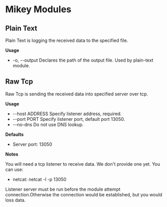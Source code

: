Mikey Modules
=============

Plain Text
-----------
Plain Text is logging the received data to the specified file.

**Usage** 
* -o, --output        Declares the path of the output file. Used by plain-text module.

Raw Tcp
-----------
Raw Tcp is sending the received data into specified server over tcp.

**Usage**
* --host ADDRESS 	Specify listener address, required.
* --port PORT		Specify listener port, default port 13050.
* --no-dns          Do not use DNS lookup.

**Defaults**
* Server port: 13050

**Notes**

You will need a tcp listener to receive data. We don't provide one yet. You can use:

* netcat: netcat -l -p 13050 

Listener server must be run before the module attempt connection.Otherwise the connection would be established, but you would loss data.



